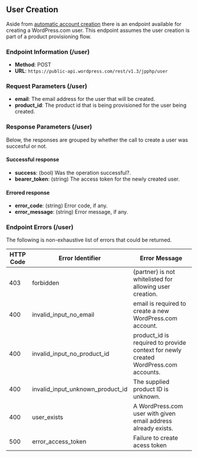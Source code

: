 ## User Creation

Aside from [automatic account creation](/jetpack/automatic-account-creation-connection.md) there is an endpoint available for creating a WordPress.com user. This endpoint assumes the user creation is part of a product provisioning flow.


### Endpoint Information (/user)

- __Method__: POST
- __URL__:    `https://public-api.wordpress.com/rest/v1.3/jpphp/user`

### Request Parameters (/user)

- __email__: The email address for the user that will be created.
- __product_id__: The product id that is being provisioned for the user being created.


### Response Parameters (/user)

Below, the responses are grouped by whether the call to create a user was succesful or not.

#### Successful response

- __success__:       (bool) Was the operation successful?.
- __bearer_token__: (string) The access token for the newly created user.

#### Errored response

- __error_code__:    (string) Error code, if any.
- __error_message__: (string) Error message, if any.

### Endpoint Errors (/user)

The following is non-exhaustive list of errors that could be returned.

| HTTP Code | Error Identifier          | Error Message                                                             |
| --------- | ------------------------- | ------------------------------------------------------------------------- |
| 403       | forbidden           | {partner} is not whitelisted for allowing user creation.                             |
| 400       | invalid_input_no_email        | email is required to create a new WordPress.com account.                            |
| 400       | invalid_input_no_product_id | product_id is required to provide context for newly created WordPress.com accounts.                   |
| 400       | invalid_input_unknown_product_id              | The supplied product ID is unknown.                                                    |
| 400       | user_exists             | A WordPress.com user with given email address already exists.
| 500       | error_access_token             | Failure to create acess token
